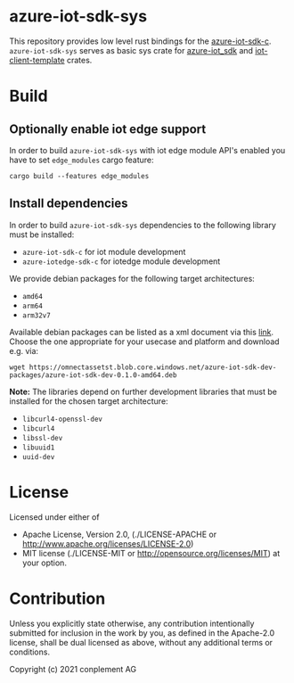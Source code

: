 # azure-iot-sdk-sys

This repository provides low level rust bindings for the [azure-iot-sdk-c](https://github.com/Azure/azure-iot-sdk-c).<br>
 `azure-iot-sdk-sys` serves as basic sys crate for [azure-iot_sdk](https://github.com/omnect/azure-iot-sdk) and [iot-client-template](https://github.com/omnect/iot-client-template-rs) crates.

# Build

## Optionally enable iot edge support

In order to build `azure-iot-sdk-sys` with iot edge module API's enabled you have to set `edge_modules` cargo feature:
```
cargo build --features edge_modules
```

## Install dependencies

In order to build `azure-iot-sdk-sys` dependencies to the following library must be installed:
- `azure-iot-sdk-c` for iot module development
- `azure-iotedge-sdk-c` for iotedge module development

We provide debian packages for the following target architectures:
- `amd64`
- `arm64`
- `arm32v7`

Available debian packages can be listed as a xml document via this [link](https://omnectassetst.blob.core.windows.net/azure-iot-sdk-dev-packages?restype=container&comp=list). Choose the one appropriate for your usecase and platform and download e.g. via:
```
wget https://omnectassetst.blob.core.windows.net/azure-iot-sdk-dev-packages/azure-iot-sdk-dev-0.1.0-amd64.deb
```

**Note:** The libraries depend on further development libraries that must be installed for the chosen target architecture:
- `libcurl4-openssl-dev`
- `libcurl4`
- `libssl-dev`
- `libuuid1`
- `uuid-dev`

# License

Licensed under either of
* Apache License, Version 2.0, (./LICENSE-APACHE or <http://www.apache.org/licenses/LICENSE-2.0>)
* MIT license (./LICENSE-MIT or <http://opensource.org/licenses/MIT>)
at your option.

# Contribution

Unless you explicitly state otherwise, any contribution intentionally
submitted for inclusion in the work by you, as defined in the Apache-2.0
license, shall be dual licensed as above, without any additional terms or
conditions.

Copyright (c) 2021 conplement AG
